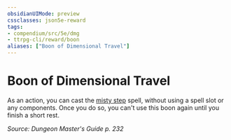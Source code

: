 ```yaml
---
obsidianUIMode: preview
cssclasses: json5e-reward
tags:
- compendium/src/5e/dmg
- ttrpg-cli/reward/boon
aliases: ["Boon of Dimensional Travel"]
---
```

# Boon of Dimensional Travel

As an action, you can cast the [misty step](/3-Mechanics/CLI/spells/misty-step.md) spell, without using a spell slot or any components. Once you do so, you can't use this boon again until you finish a short rest.

*Source: Dungeon Master's Guide p. 232*